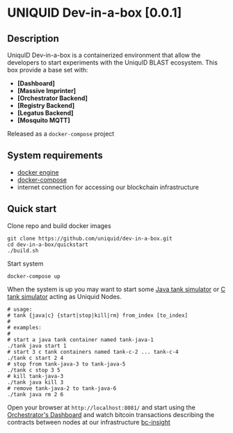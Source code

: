 UNIQUID  Dev-in-a-box [0.0.1]
====================
Description
------------


UniquID Dev-in-a-box is a containerized environment that allow the developers to start experiments with the UniquID BLAST ecosystem.
This box provide a base set with:

* **[Dashboard]**
* **[Massive Imprinter]**
* **[Orchestrator Backend]**
* **[Registry Backend]**
* **[Legatus Backend]**
* **[Mosquito MQTT]**

Released as a `docker-compose` project

System requirements
-------------------
- [docker engine](https://docs.docker.com/engine/installation/)
- [docker-compose](https://docs.docker.com/compose/install/)
- internet connection for accessing our blockchain infrastructure

Quick start
-----------

Clone repo and build docker images
```
git clone https://github.com/uniquid/dev-in-a-box.git
cd dev-in-a-box/quickstart
./build.sh
```
Start system
```
docker-compose up
```
When the system is up you may want to start some [Java tank simulator](https://github.com/uniquid/tank-java) or [C tank simulator](https://github.com/uniquid/tank-c) acting as Uniquid Nodes.
```
# usage:
# tank {java|c} {start|stop|kill|rm} from_index [to_index]
#
# examples:
#
# start a java tank container named tank-java-1
./tank java start 1
# start 3 c tank containers named tank-c-2 ... tank-c-4
./tank c start 2 4
# stop from tank-java-3 to tank-java-5
./tank c stop 3 5
# kill tank-java-3
./tank java kill 3
# remove tank-java-2 to tank-java-6
./tank java rm 2 6
```

Open your browser at `http://localhost:8081/` and start using the [Orchestrator's Dashboard](https://github.com/uniquid/orchestrator) and watch bitcoin transactions describing the contracts between nodes at our infrastructure [bc-insight](http://52.167.211.151:3001/insight)


